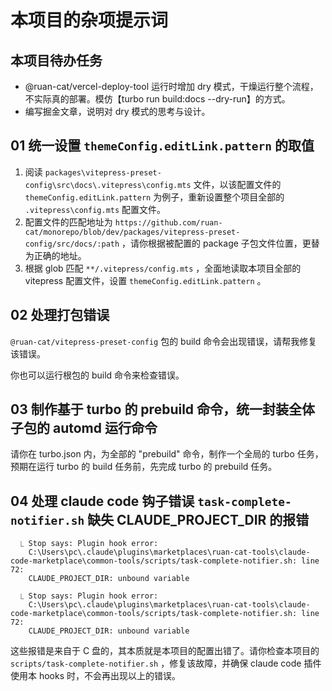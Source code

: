 # 本项目的杂项提示词

## 本项目待办任务

- @ruan-cat/vercel-deploy-tool 运行时增加 dry 模式，干燥运行整个流程，不实际真的部署。模仿【turbo run build:docs --dry-run】的方式。
- 编写掘金文章，说明对 dry 模式的思考与设计。

## 01 统一设置 `themeConfig.editLink.pattern` 的取值

1. 阅读 `packages\vitepress-preset-config\src\docs\.vitepress\config.mts` 文件，以该配置文件的 `themeConfig.editLink.pattern` 为例子，重新设置整个项目全部的 `.vitepress\config.mts` 配置文件。
2. 配置文件的匹配地址为 `https://github.com/ruan-cat/monorepo/blob/dev/packages/vitepress-preset-config/src/docs/:path` ，请你根据被配置的 package 子包文件位置，更替为正确的地址。
3. 根据 glob 匹配 `**/.vitepress/config.mts` ，全面地读取本项目全部的 vitepress 配置文件，设置 `themeConfig.editLink.pattern` 。

## 02 处理打包错误

`@ruan-cat/vitepress-preset-config` 包的 build 命令会出现错误，请帮我修复该错误。

你也可以运行根包的 build 命令来检查错误。

## 03 制作基于 turbo 的 prebuild 命令，统一封装全体子包的 automd 运行命令

请你在 turbo.json 内，为全部的 "prebuild" 命令，制作一个全局的 turbo 任务，预期在运行 turbo 的 build 任务前，先完成 turbo 的 prebuild 任务。

## 04 处理 claude code 钩子错误 `task-complete-notifier.sh` 缺失 CLAUDE_PROJECT_DIR 的报错

```log
  ⎿ Stop says: Plugin hook error:
    C:\Users\pc\.claude\plugins\marketplaces\ruan-cat-tools\claude-code-marketplace\common-tools/scripts/task-complete-notifier.sh: line 72:
    CLAUDE_PROJECT_DIR: unbound variable

  ⎿ Stop says: Plugin hook error:
    C:\Users\pc\.claude\plugins\marketplaces\ruan-cat-tools\claude-code-marketplace\common-tools/scripts/task-complete-notifier.sh: line 72:
    CLAUDE_PROJECT_DIR: unbound variable
```

这些报错是来自于 C 盘的，其本质就是本项目的配置出错了。请你检查本项目的 `scripts/task-complete-notifier.sh` ，修复该故障，并确保 claude code 插件使用本 hooks 时，不会再出现以上的错误。
